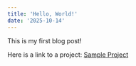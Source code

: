 ```yaml
---
title: 'Hello, World!'
date: '2025-10-14'
---
```


This is my first blog post!

Here is a link to a project: [Sample Project](/peterheasler/projects/sample-project)
